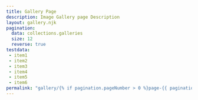 ```yaml
---
title: Gallery Page
description: Image Gallery page Description
layout: gallery.njk
pagination:
  data: collections.galleries
  size: 12
  reverse: true
testdata:
 - item1
 - item2
 - item3
 - item4
 - item5
 - item6
permalink: "gallery/{% if pagination.pageNumber > 0 %}page-{{ pagination.pageNumber + 1 }}/{% endif %}index.html"
---
```


